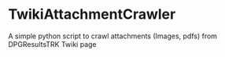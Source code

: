 # TwikiAttachmentCrawler
A simple python script to crawl attachments (Images, pdfs) from DPGResultsTRK Twiki page

